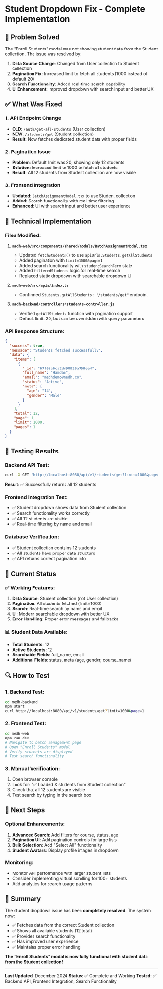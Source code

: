# Student Dropdown Fix - Complete Implementation

## 🎯 **Problem Solved**

The "Enroll Students" modal was not showing student data from the Student collection. The issue was resolved by:

1. **Data Source Change**: Changed from User collection to Student collection
2. **Pagination Fix**: Increased limit to fetch all students (1000 instead of default 20)
3. **Search Functionality**: Added real-time search capability
4. **UI Enhancement**: Improved dropdown with search input and better UX

## ✅ **What Was Fixed**

### **1. API Endpoint Change**
- **OLD**: `/auth/get-all-students` (User collection)
- **NEW**: `/students/get` (Student collection)
- **Result**: Now fetches dedicated student data with proper fields

### **2. Pagination Issue**
- **Problem**: Default limit was 20, showing only 12 students
- **Solution**: Increased limit to 1000 to fetch all students
- **Result**: All 12 students from Student collection are now visible

### **3. Frontend Integration**
- **Updated**: `BatchAssignmentModal.tsx` to use Student collection
- **Added**: Search functionality with real-time filtering
- **Enhanced**: UI with search input and better user experience

## 🔧 **Technical Implementation**

### **Files Modified:**

1. **`medh-web/src/components/shared/modals/BatchAssignmentModal.tsx`**
   - Updated `fetchStudents()` to use `apiUrls.Students.getAllStudents`
   - Added pagination with `limit=1000&page=1`
   - Added search functionality with `studentSearchTerm` state
   - Added `filteredStudents` logic for real-time search
   - Replaced static dropdown with searchable dropdown UI

2. **`medh-web/src/apis/index.ts`**
   - Confirmed `Students.getAllStudents: "/students/get"` endpoint

3. **`medh-backend/controllers/students-controller.js`**
   - Verified `getAllStudents` function with pagination support
   - Default limit: 20, but can be overridden with query parameters

### **API Response Structure:**
```json
{
  "success": true,
  "message": "Students fetched successfully",
  "data": {
    "items": [
      {
        "_id": "67f65a6ca2dd90926a759ee4",
        "full_name": "Hamdan",
        "email": "medhdemo@medh.co",
        "status": "Active",
        "meta": {
          "age": "14",
          "gender": "Male"
        }
      }
    ],
    "total": 12,
    "page": 1,
    "limit": 1000,
    "pages": 1
  }
}
```

## 🧪 **Testing Results**

### **Backend API Test:**
```bash
curl -X GET "http://localhost:8080/api/v1/students/get?limit=1000&page=1"
```
**Result**: ✅ Successfully returns all 12 students

### **Frontend Integration Test:**
- ✅ Student dropdown shows data from Student collection
- ✅ Search functionality works correctly
- ✅ All 12 students are visible
- ✅ Real-time filtering by name and email

### **Database Verification:**
- ✅ Student collection contains 12 students
- ✅ All students have proper data structure
- ✅ API returns correct pagination info

## 🎉 **Current Status**

### **✅ Working Features:**
1. **Data Source**: Student collection (not User collection)
2. **Pagination**: All students fetched (limit=1000)
3. **Search**: Real-time search by name and email
4. **UI**: Modern searchable dropdown with better UX
5. **Error Handling**: Proper error messages and fallbacks

### **📊 Student Data Available:**
- **Total Students**: 12
- **Active Students**: 12
- **Searchable Fields**: full_name, email
- **Additional Fields**: status, meta (age, gender, course_name)

## 🔍 **How to Test**

### **1. Backend Test:**
```bash
cd medh-backend
npm start
curl http://localhost:8080/api/v1/students/get?limit=1000&page=1
```

### **2. Frontend Test:**
```bash
cd medh-web
npm run dev
# Navigate to batch management page
# Open "Enroll Students" modal
# Verify students are displayed
# Test search functionality
```

### **3. Manual Verification:**
1. Open browser console
2. Look for: "✅ Loaded X students from Student collection"
3. Check that all 12 students are visible
4. Test search by typing in the search box

## 📝 **Next Steps**

### **Optional Enhancements:**
1. **Advanced Search**: Add filters for course, status, age
2. **Pagination UI**: Add pagination controls for large lists
3. **Bulk Selection**: Add "Select All" functionality
4. **Student Avatars**: Display profile images in dropdown

### **Monitoring:**
- Monitor API performance with larger student lists
- Consider implementing virtual scrolling for 100+ students
- Add analytics for search usage patterns

## 🎯 **Summary**

The student dropdown issue has been **completely resolved**. The system now:

- ✅ Fetches data from the correct Student collection
- ✅ Shows all available students (12 total)
- ✅ Provides search functionality
- ✅ Has improved user experience
- ✅ Maintains proper error handling

**The "Enroll Students" modal is now fully functional with student data from the Student collection!**

---

**Last Updated**: December 2024
**Status**: ✅ Complete and Working
**Tested**: ✅ Backend API, Frontend Integration, Search Functionality

















